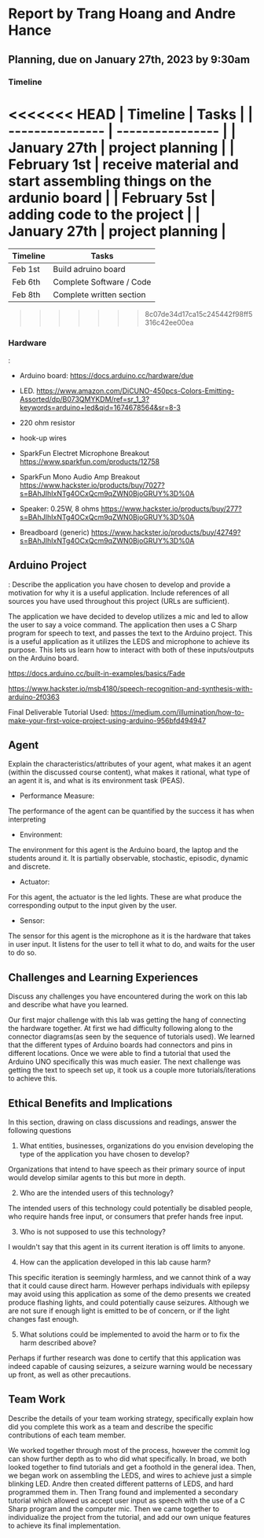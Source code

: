 # Report by Trang Hoang and Andre Hance

## Planning, due on January 27th, 2023 by 9:30am

### Timeline

<<<<<<< HEAD
| Timeline        | Tasks            |
| --------------- | ---------------- |
| January 27th    | project planning |
| February 1st    | receive material and start assembling things on the ardunio board |
| February 5st    | adding code to the project |
| January 27th    | project planning |
=======
| Timeline  | Tasks |
| ----------- | ----------- |
|   Feb 1st   |    Build adruino board      |
|   Feb 6th   |    Complete Software / Code |
|   Feb 8th   |    Complete written section |
>>>>>>> 8c07de34d17ca15c245442f98ff5316c42ee00ea

### Hardware

:

- Arduino board: https://docs.arduino.cc/hardware/due

- LED. https://www.amazon.com/DiCUNO-450pcs-Colors-Emitting-Assorted/dp/B073QMYKDM/ref=sr_1_3?keywords=arduino+led&qid=1674678564&sr=8-3

- 220 ohm resistor

- hook-up wires

- SparkFun Electret Microphone Breakout https://www.sparkfun.com/products/12758

- SparkFun Mono Audio Amp Breakout https://www.hackster.io/products/buy/7027?s=BAhJIhIxNTg4OCxQcm9qZWN0BjoGRUY%3D%0A

- Speaker: 0.25W, 8 ohms https://www.hackster.io/products/buy/277?s=BAhJIhIxNTg4OCxQcm9qZWN0BjoGRUY%3D%0A

- Breadboard (generic) https://www.hackster.io/products/buy/42749?s=BAhJIhIxNTg4OCxQcm9qZWN0BjoGRUY%3D%0A

## Arduino Project

:
Describe the application you have chosen to develop and provide a motivation for why it is a useful application. Include  references of all sources you have used throughout this project (URLs are sufficient).

The application we have decided to develop utilizes a mic and led to allow the user to say a voice command. The application then uses a C Sharp program for speech to text, and passes the text to the Arduino project. This is a useful application as it utilizes the LEDS and microphone to achieve its purpose. This lets us learn how to interact with both of these inputs/outputs on the Arduino board.

https://docs.arduino.cc/built-in-examples/basics/Fade

https://www.hackster.io/msb4180/speech-recognition-and-synthesis-with-arduino-2f0363

Final Deliverable Tutorial Used:
https://medium.com/illumination/how-to-make-your-first-voice-project-using-arduino-956bfd494947

## Agent

Explain the characteristics/attributes of your agent, what makes it an agent (within the discussed course content), what makes it rational, what type of an agent it is, and what is its environment task (PEAS).

- Performance Measure:

The performance of the agent can be quantified by the success it has when interpreting  

- Environment:

The environment for this agent is the Arduino board, the laptop and the students around it. It is partially observable, stochastic, episodic, dynamic and discrete.

- Actuator:

For this agent, the actuator is the led lights. These are what produce the corresponding output to the input given by the user.

- Sensor:

The sensor for this agent is the microphone as it is the hardware that takes in user input. It listens for the user to tell it what to do, and waits for the user to do so.


## Challenges and Learning Experiences

Discuss any challenges you have encountered during the work on this lab and  describe what have you learned.

Our first major challenge with this lab was getting the hang of connecting the hardware together. At first we had difficulty following along to the connector diagrams(as seen by the sequence of tutorials used). We learned that the different types of Arduino boards had connectors and pins in different locations. Once we were able to find a tutorial that used the Arduino UNO specifically this was much easier. The next challenge was getting the text to speech set up, it took us a couple more tutorials/iterations to achieve this.

## Ethical Benefits and Implications

In this section, drawing on class discussions and readings, answer the following questions

1. What entities, businesses, organizations do you envision developing the type of the application you have chosen to develop?

Organizations that intend to have speech as their primary source of input would develop similar agents to this but more in depth.

2. Who are the intended users of this technology?

The intended users of this technology could potentially be disabled people, who require hands free input, or consumers that prefer hands free input.

3. Who is not supposed to use this technology?

I wouldn't say that this agent in its current iteration is off limits to anyone.

4. How can the application developed in this lab cause harm?

This specific iteration is seemingly harmless, and we cannot think of a way that it could cause direct harm. However perhaps individuals with epilepsy may avoid using this application as some of the demo presents we created produce flashing lights, and could potentially cause seizures. Although we are not sure if enough light is emitted to be of concern, or if the light changes fast enough.

5. What solutions could be implemented to avoid the harm or to fix the harm described above?

Perhaps if further research was done to certify that this application was indeed capable of causing seizures, a seizure warning would be necessary up front, as well as other precautions.

## Team Work

Describe the details of your team working strategy, specifically explain how did you complete this work as a team and describe the specific contributions of each team member.

We worked together through most of the process, however the commit log can show further depth as to who did what specifically. In broad, we both looked together to find tutorials and get a foothold in the general idea. Then, we began work on assembling the LEDS, and wires to achieve just a simple blinking LED. Andre then created different patterns of LEDS, and hard programmed them in. Then Trang found and implemented a secondary tutorial which allowed us accept user input as speech with the use of a C Sharp program and the computer mic. Then we came together to individualize the project from the tutorial, and add our own unique features to achieve its final implementation.
